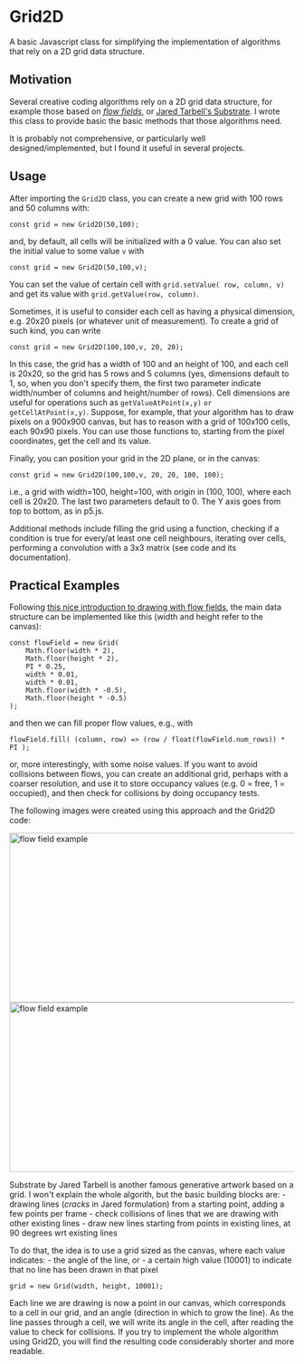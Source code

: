 # Grid2D

A basic Javascript class for simplifying the implementation of algorithms that rely on a 2D grid data structure.

## Motivation

Several creative coding algorithms rely on a 2D grid data structure, for example those based on [_flow fields_](https://tylerxhobbs.com/essays/2020/flow-fields), or [Jared Tarbell's Substrate](http://www.complexification.net/gallery/machines/substrate/). I wrote this class to provide basic the basic methods that those algorithms need.

It is probably not comprehensive, or particularly well designed/implemented, but I found it useful in several projects.

## Usage

After importing the `Grid2D` class, you can create a new grid with 100 rows and 50 columns with:

    const grid = new Grid2D(50,100);

and, by default, all cells will be initialized with a 0 value. You can also set the initial value to some value `v` with

    const grid = new Grid2D(50,100,v);

You can set the value of certain cell with `grid.setValue( row, column, v)` and get its value with `grid.getValue(row, column)`.

Sometimes, it is useful to consider each cell as having a physical dimension, e.g. 20x20 pixels (or whatever unit of measurement). To create a grid of such kind, you can write

    const grid = new Grid2D(100,100,v, 20, 20);

In this case, the grid has a width of 100 and an height of 100, and each cell is 20x20, so the grid has 5 rows and 5 columns (yes,
dimensions default to 1, so, when you don't specify them, the first two parameter indicate width/number of columns and height/number of rows). Cell dimensions are useful for operations such as `getValueAtPoint(x,y)` `or getCellAtPoint(x,y)`. Suppose, for example, that your algorithm has to draw pixels on a 900x900 canvas, but has to reason with a grid of 100x100 cells, each 90x90 pixels. You can use those functions to, starting from the pixel coordinates, get the cell and its value.

Finally, you can position your grid in the 2D plane, or in the canvas:

    const grid = new Grid2D(100,100,v, 20, 20, 100, 100);

i.e., a grid with width=100, height=100, with origin in (100, 100), where each cell is 20x20. The last two parameters default to 0. The Y axis goes from top to bottom, as in p5.js.

Additional methods include filling the grid using a function, checking if a condition is true for every/at least one cell neighbours, iterating over cells, performing a convolution with a 3x3 matrix (see code and its documentation).

## Practical Examples

Following [this nice introduction to drawing with flow fields](https://tylerxhobbs.com/essays/2020/flow-fields), the main data structure can be implemented like this (width and height refer to the canvas):

    const flowField = new Grid(
        Math.floor(width * 2),
        Math.floor(height * 2),
        PI * 0.25,
        width * 0.01,
        width * 0.01,
        Math.floor(width * -0.5),
        Math.floor(height * -0.5)
    );

and then we can fill proper flow values, e.g., with

    flowField.fill( (column, row) => (row / float(flowField.num_rows)) * PI );

or, more interestingly, with some noise values. If you want to avoid collisions between flows, you can create an additional grid, perhaps with a coarser resolution, and use it to store occupancy values (e.g. 0 = free, 1 = occupied), and then check for collisions by doing occupancy tests.

The following images were created using this approach and the Grid2D code:

<img src="https://ipfs.io/ipfs/bafybeia2qire3dlli7vmrgzrssl2dl55adhwcaqeocxoz7j5j3t3msberi" alt="flow field example" width="600" height="300">
<img src="https://ipfs.io/ipfs/QmeSpajdK7SuhrLbyfzXpafytzYqqMvX7mhSesaKEAbBPj" alt="flow field example" width="600" height="300">

Substrate by Jared Tarbell is another famous generative artwork based on a grid. I won't explain the whole algorith, but the basic building blocks are: - drawing lines (_cracks_ in Jared formulation) from a starting point, adding a few points per frame - check collisions of lines that we are drawing with other existing lines - draw new lines starting from points in existing lines, at 90 degrees wrt existing lines

To do that, the idea is to use a grid sized as the canvas, where each value indicates: - the angle of the line, or - a certain high value (10001) to indicate that no line has been drawn in that pixel

    grid = new Grid(width, height, 10001);

Each line we are drawing is now a point in our canvas, which corresponds to a cell in our grid, and an angle (direction in which to grow the line). As the line passes through a cell, we will write its angle in the cell, after reading the value to check for collisions.
If you try to implement the whole algorithm using Grid2D, you will find the resulting code considerably shorter and more readable.
